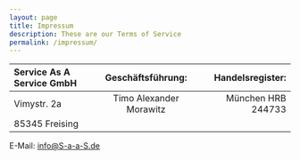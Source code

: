 ```yaml
---
layout: page
title: Impressum
description: These are our Terms of Service
permalink: /impressum/
---
```



| Service As A Service GmbH | Geschäftsführung:       | Handelsregister:   |
| :------------------------ | :---------------------: | ------------------:|
| Vimystr. 2a               | Timo Alexander Morawitz | München HRB 244733 |
| 85345 Freising            |                         |                    |


E-Mail: [info@S-a-a-S.de](info@S-a-a-S.de)
